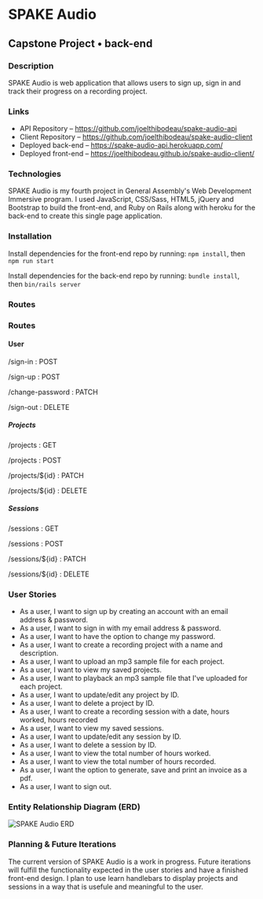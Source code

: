# SPAKE Audio #

## Capstone Project • back-end ##

### Description ###

SPAKE Audio is web application that allows users to sign up, sign in and track
their progress on a recording project.

### Links ###

* API Repository – https://github.com/joelthibodeau/spake-audio-api
* Client Repository – https://github.com/joelthibodeau/spake-audio-client
* Deployed back-end – https://spake-audio-api.herokuapp.com/
* Deployed front-end – https://joelthibodeau.github.io/spake-audio-client/

### Technologies ###

SPAKE Audio is my fourth project in General Assembly's Web Development Immersive
program. I used JavaScript, CSS/Sass, HTML5, jQuery and Bootstrap to build the
front-end, and Ruby on Rails along with heroku for the back-end to create this
single page application.

### Installation ###

Install dependencies for the front-end repo by running:
```npm install```, then
```npm run start```

Install dependencies for the back-end repo by running:
```bundle install```, then
```bin/rails server```

### Routes ###

### Routes ###

#### User ####

/sign-in : POST

/sign-up : POST

/change-password : PATCH

/sign-out : DELETE

##### Projects #####

/projects : GET

/projects : POST

/projects/${id} : PATCH

/projects/${id} : DELETE

##### Sessions #####

/sessions : GET

/sessions : POST

/sessions/${id} : PATCH

/sessions/${id} : DELETE


### User Stories ###

* As a user, I want to sign up by creating an account with an email address & password.
* As a user, I want to sign in with my email address & password.
* As a user, I want to have the option to change my password.
* As a user, I want to create a recording project with a name and description.
* As a user, I want to upload an mp3 sample file for each project.
* As a user, I want to view my saved projects.
* As a user, I want to playback an mp3 sample file that I've uploaded for each project.
* As a user, I want to update/edit any project by ID.
* As a user, I want to delete a project by ID.
* As a user, I want to create a recording session with a date, hours worked, hours recorded
* As a user, I want to view my saved sessions.
* As a user, I want to update/edit any session by ID.
* As a user, I want to delete a session by ID.
* As a user, I want to view the total number of hours worked.
* As a user, I want to view the total number of hours recorded.
* As a user, I want the option to generate, save and print an invoice as a pdf.
* As a user, I want to sign out.

### Entity Relationship Diagram (ERD) ###

![SPAKE Audio ERD](./images/spake-audio-erd.png)

### Planning & Future Iterations ###

The current version of SPAKE Audio is a work in progress. Future iterations
will fulfill the functionality expected in the user stories and have a finished
front-end design. I plan to use learn handlebars to display projects and
sessions in a way that is usefule and meaningful to the user.
